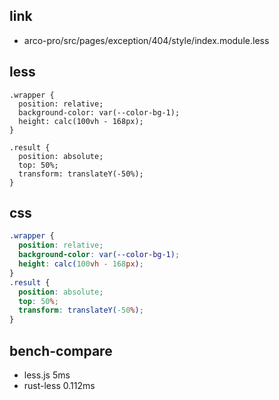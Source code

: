 
## link

* arco-pro/src/pages/exception/404/style/index.module.less

## less

```less
.wrapper {
  position: relative;
  background-color: var(--color-bg-1);
  height: calc(100vh - 168px);
}

.result {
  position: absolute;
  top: 50%;
  transform: translateY(-50%);
}
```



## css

```css
.wrapper {
  position: relative;
  background-color: var(--color-bg-1);
  height: calc(100vh - 168px);
}
.result {
  position: absolute;
  top: 50%;
  transform: translateY(-50%);
}
```

## bench-compare

* less.js 5ms
* rust-less 0.112ms